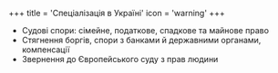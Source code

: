 +++
title = 'Спеціалізація в Україні'
icon = 'warning'
+++
- Судові спори: сімейне, податкове, спадкове та майнове право
- Стягнення боргів, спори з банками й державними органами, компенсації
- Звернення до Європейського суду з прав людини